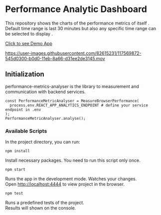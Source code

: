 # Performance Analytic Dashboard

This repository shows the charts of the performance metrics of itself . Default time range is last 30 minutes but also any specific time range can be selected to display .

[Click to see Demo App](https://perfanalytics-dashboard.yilmazserhat.com/)

https://user-images.githubusercontent.com/82615231/117569872-545d0300-b0d0-11eb-8a66-d31ee2de3145.mov

## Initialization

performance-metrics-analyser is the library to measurement and communication with backend services.

```
const PerformanceMetricAnalyser = MeasureBrowserPerformance(
  process.env.REACT_APP_ANALYTICS_ENDPOINT # define your service endpoint in .env
);
PerformanceMetricAnalyser.analyse();
```

### Available Scripts

In the project directory, you can run:

```
npm install
```

Install necessary packages. You need to run this script only once.

```
npm start
```

Runs the app in the development mode. Watches your changes. \
Open [http://localhost:4444](http://localhost:4444) to view project in the browser.

```
npm test
```

Runs a predefined tests of the project. \
Results will shown on the console.
